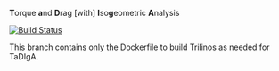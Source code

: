 **T**orque **a**nd **D**rag [with] **I**so**g**eometric **A**nalysis

[![Build Status](https://travis-ci.org/johntfoster/TaDIgA.svg?branch=trilinos)](https://travis-ci.org/johntfoster/TaDIgA)

This branch contains only the Dockerfile to build Trilinos as needed for TaDIgA.

